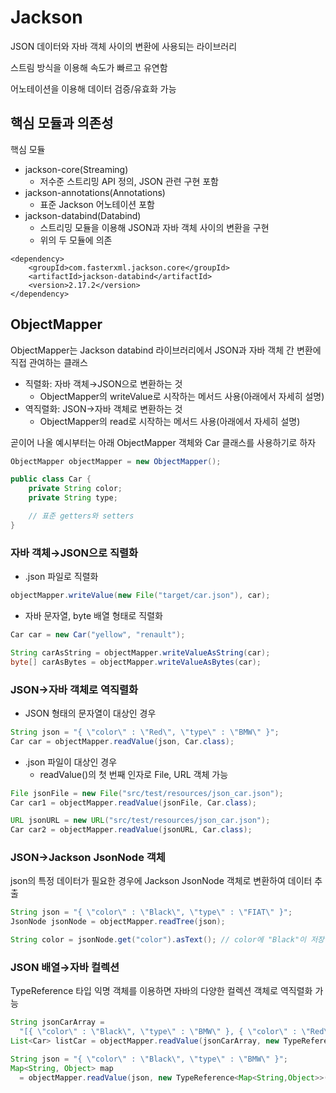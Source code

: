 # Jackson
JSON 데이터와 자바 객체 사이의 변환에 사용되는 라이브러리

스트림 방식을 이용해 속도가 빠르고 유연함

어노테이션을 이용해 데이터 검증/유효화 가능
## 핵심 모듈과 의존성
핵심 모듈
- jackson-core(Streaming)
    - 저수준 스트리밍 API 정의, JSON 관련 구현 포함
- jackson-annotations(Annotations)
    - 표준 Jackson 어노테이션 포함
- jackson-databind(Databind)
    - 스트리밍 모듈을 이용해 JSON과 자바 객체 사이의 변환을 구현
    - 위의 두 모듈에 의존

```
<dependency>
    <groupId>com.fasterxml.jackson.core</groupId>
    <artifactId>jackson-databind</artifactId>
    <version>2.17.2</version>
</dependency>
```

## ObjectMapper
ObjectMapper는 Jackson databind 라이브러리에서 JSON과 자바 객체 간 변환에 직접 관여하는 클래스

- 직렬화: 자바 객체→JSON으로 변환하는 것
    - ObjectMapper의 writeValue로 시작하는 메서드 사용(아래에서 자세히 설명)
- 역직렬화: JSON→자바 객체로 변환하는 것
    - ObjectMapper의 read로 시작하는 메서드 사용(아래에서 자세히 설명)

곧이어 나올 예시부터는 아래 ObjectMapper 객체와 Car 클래스를 사용하기로 하자
```java
ObjectMapper objectMapper = new ObjectMapper();
```
```java
public class Car {
    private String color;
    private String type;

    // 표준 getters와 setters
}
```

### 자바 객체→JSON으로 직렬화
* .json 파일로 직렬화
```java
objectMapper.writeValue(new File("target/car.json"), car);
```
* 자바 문자열, byte 배열 형태로 직렬화
```java
Car car = new Car("yellow", "renault");

String carAsString = objectMapper.writeValueAsString(car);
byte[] carAsBytes = objectMapper.writeValueAsBytes(car);
```

### JSON→자바 객체로 역직렬화
* JSON 형태의 문자열이 대상인 경우
```java
String json = "{ \"color\" : \"Red\", \"type\" : \"BMW\" }";
Car car = objectMapper.readValue(json, Car.class);
```
* .json 파일이 대상인 경우
    * readValue()의 첫 번째 인자로 File, URL 객체 가능
```java
File jsonFile = new File("src/test/resources/json_car.json");
Car car1 = objectMapper.readValue(jsonFile, Car.class);

URL jsonURL = new URL("src/test/resources/json_car.json");
Car car2 = objectMapper.readValue(jsonURL, Car.class);
```

### JSON→Jackson JsonNode 객체
json의 특정 데이터가 필요한 경우에 Jackson JsonNode 객체로 변환하여 데이터 추출
```java
String json = "{ \"color\" : \"Black\", \"type\" : \"FIAT\" }";
JsonNode jsonNode = objectMapper.readTree(json);

String color = jsonNode.get("color").asText(); // color에 "Black"이 저장
```

### JSON 배열→자바 컬렉션
TypeReference 타입 익명 객체를 이용하면 자바의 다양한 컬렉션 객체로 역직렬화 가능
```java
String jsonCarArray = 
  "[{ \"color\" : \"Black\", \"type\" : \"BMW\" }, { \"color\" : \"Red\", \"type\" : \"FIAT\" }]";
List<Car> listCar = objectMapper.readValue(jsonCarArray, new TypeReference<List<Car>>(){});

String json = "{ \"color\" : \"Black\", \"type\" : \"BMW\" }";
Map<String, Object> map 
  = objectMapper.readValue(json, new TypeReference<Map<String,Object>>(){});
```